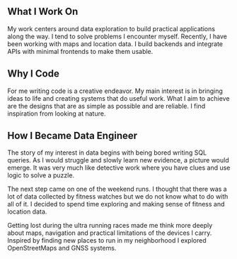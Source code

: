 ## What I Work On 

My work centers around data exploration to build practical applications along the way. I tend to solve problems I encounter myself. Recently, I have been working with maps and location data. I build backends and integrate APIs with minimal frontends to make them usable.

## Why I Code 

For me writing code is a creative endeavor. My main interest is in bringing ideas to life and creating systems that do useful work. What I aim to achieve are the designs that are as simple as possible and are reliable. I find inspiration from looking at nature.

## How I Became Data Engineer 

The story of my interest in data begins with being bored writing SQL queries. As I would struggle and slowly learn new evidence, a picture would emerge. It was very much like detective work where you have clues and use logic to solve a puzzle. 

The next step came on one of the weekend runs. I thought that there was a lot of data collected by fitness watches but we do not know what to do with all of it. I decided to spend time exploring and making sense of fitness and location data. 

Getting lost during the ultra running races made me think more deeply about maps, navigation and practical limitations of the devices I carry. Inspired by finding new places to run in my neighborhood I explored OpenStreetMaps and GNSS systems.
